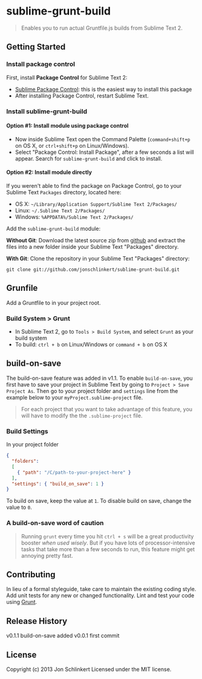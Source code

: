 # sublime-grunt-build

> Enables you to run actual Gruntfile.js builds from Sublime Text 2.


## Getting Started

### Install package control
First, install **Package Control** for Sublime Text 2:
  * [Sublime Package Control](http://wbond.net/sublime_packages/package_control): this is the easiest way to install this package
  * After installing Package Control, restart Sublime Text.


### Install sublime-grunt-build

#### Option #1: Install module using package control
  * Now inside Sublime Text open the Command Palette (`command+shift+p` on OS X, or `ctrl+shift+p` on Linux/Windows).
  * Select "Package Control: Install Package", after a few seconds a list will appear. Search for `sublime-grunt-build` and click to install.


#### Option #2: Install module directly
If you weren't able to find the package on Package Control, go to your Sublime Text `Packages` directory, located here:
  * OS X: `~/Library/Application Support/Sublime Text 2/Packages/`
  * Linux: `~/.Sublime Text 2/Packages/`
  * Windows: `%APPDATA%/Sublime Text 2/Packages/`


Add the `sublime-grunt-build` module:

**Without Git**: Download the latest source zip from [github](https://github.com/jonschlinkert/sublime-grunt-build/zipball/master) and extract the files into a new folder inside your Sublime Text "Packages" directory.


**With Git**: Clone the repository in your Sublime Text "Packages" directory:
```
git clone git://github.com/jonschlinkert/sublime-grunt-build.git
```


## Grunfile
Add a Gruntfile to in your project root.


### Build System > Grunt

* In Sublime Text 2, go to `Tools > Build System`, and select `Grunt` as your build system
* To build: `ctrl + b` on Linux/Windows or `command + b` on OS X


## build-on-save

The build-on-save feature was added in v1.1.  To enable  `build-on-save`, you first have to save your project in Sublime Text by going to `Project > Save Project As`. Then go to your project folder and  `settings` line from the example below to your `myProject.sublime-project` file.

> For each project that you want to take advantage of this feature, you will have to modify the the `.sublime-project` file.


### Build Settings

In your project folder

```json
{
  "folders":
  [
    { "path": "/C/path-to-your-project-here" }
  ],
  "settings": { "build_on_save": 1 }
}
```
To build on save, keep the value at `1`. To disable build on save, change the value to `0`.


### A build-on-save word of caution

> Running `grunt` every time you hit `ctrl + s` will be a great productivity booster _when used wisely_.  But if you have lots of processor-intensive tasks that take more than a few seconds to run, this feature might get annoying pretty fast.



## Contributing
In lieu of a formal styleguide, take care to maintain the existing coding style. Add unit tests for any new or changed functionality. Lint and test your code using [Grunt](http://gruntjs.com/).


## Release History
v0.1.1  build-on-save added
v0.0.1  first commit

## License
Copyright (c) 2013 Jon Schlinkert
Licensed under the MIT license.
